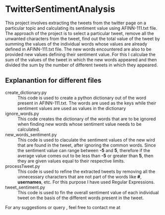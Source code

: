 # TwitterSentimentAnalysis
This project involves extracting the tweets from the twitter page on a particular topic and calculating its sentiment value using AFINN-111.txt file.
The approach of the project is to select a particular tweet, remove all the unwanted characters from the tweet, find out the total value of the tweet by summing the values of the individual words whose values are already defined in AFINN-111.txt file. The new words encountered are also to be provided new values defining their sentiment value. For this I calculae the sum of the values of the tweet in which the new words appeared and then divided the sum by the number of different tweets in which they appeared.

## Explanantion for different files
<dl>
	<dt>create_dictionary.py</dt>
	<dd>This code is used to create a python dictionary out of the word present in AFINN-111.txt. The words are used as the keys while their sentiment values are used as values in the dictionary</dd>
	<dt>ignore_words.py</dt>
	<dd>This code creates the dictionary of the words that are to be ignored when finding new words whose sentiment value needs to be calculated.</dd>
	<dt>new_words_sentiment.py</dt>
	<dd>This code is used to claculate the sentiment values of the new wird that are found in the tweet, after ignoring the common words. Since the sentiment value can range between <strong>-5</strong> and <strong>5</strong>, therefore if the average value comes out to be less than <b>-5</b> or greater than <b>5</b>, then they are given values equal to their respective limits.</dd>
	<dt>processTweet.py</dt>
	<dd>This code is used to refine the extracted tweets by removing all the unnecessary characters that are not part of the words like <b>#</b>, <b>usernames</b>, etc. For this purpose I have used Regular Expressions.</dd>
	<dt>tweet_sentiment.py</dt>
	<dd>This code is used to fin the overall sentiment value of each individual tweet on the basis of the different words present in the tweet.</dd>
</dl>
	For any suggestions or query , feel free to contact me at <hardikgaur@geu.ac.in>
